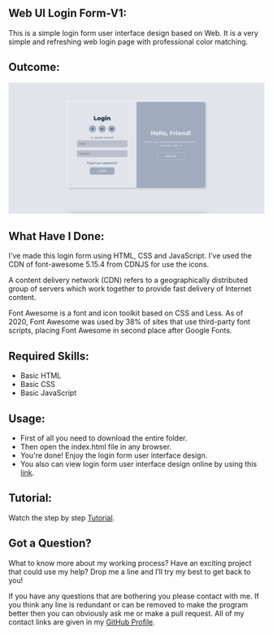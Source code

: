 ## Web UI Login Form-V1:
This is a simple login form user interface design based on Web. It is a very simple and refreshing web login page with professional color matching.


## Outcome:
<p align="center">
<a href="https://mdrakibulislam-zero.github.io/WebUILoginFormV1/" ><img width="1000px" height="auto" title="Login Form" alt="Login Form" src="https://github.com/mdrakibulislam-zero/WebUILoginFormV1/blob/main/Outcome.png" /></a></p>


## What Have I Done:
I've made this login form using HTML, CSS and JavaScript. I've used the CDN of font-awesome 5.15.4 from CDNJS for use the icons.

A content delivery network (CDN) refers to a geographically distributed group of servers which work together to provide fast delivery of Internet content.

Font Awesome is a font and icon toolkit based on CSS and Less. As of 2020, Font Awesome was used by 38% of sites that use third-party font scripts, placing Font Awesome in second place after Google Fonts.


## Required Skills:
- Basic HTML
- Basic CSS
- Basic JavaScript


## Usage:
- First of all you need to download the entire folder.
- Then open the index.html file in any browser.
- You're done! Enjoy the login form user interface design.
- You also can view login form user interface design online by using this <a href="https://mdrakibulislam-zero.github.io/WebUILoginFormV1/" > link</a>.


## Tutorial:
Watch the step by step <a href="#">Tutorial</a>.


## Got a Question?
What to know more about my working process? Have an exciting project that could use my help? Drop me a line and I’ll try my best to get back to you!

If you have any questions that are bothering you please contact with me. If you think any line is redundant or can be removed to make the program better then you can obviously ask me or make a pull request. All of my contact links are given in my <a href="https://github.com/mdrakibulislam-zero/"> GitHub Profile</a>.
